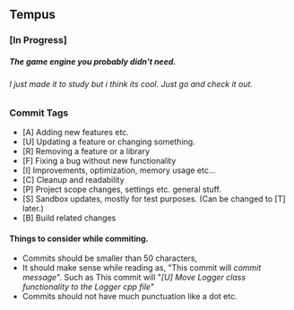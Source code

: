 Tempus
---

### [In Progress]
##### The game engine you probably didn't need. 
###### I just made it to study but i think its cool. Just go and check it out.


### Commit Tags
* [A] Adding new features etc.
* [U] Updating a feature or changing something.
* [R] Removing a feature or a library
* [F] Fixing a bug without new functionality
* [I] Improvements, optimization, memory usage etc...
* [C] Cleanup and readability
* [P] Project scope changes, settings etc. general stuff. 
* [S] Sandbox updates, mostly for test purposes. (Can be changed to [T] later.)
* [B] Build related changes

#### Things to consider while commiting.
* Commits should be smaller than 50 characters,
* It should make sense while reading as, "This commit will *commit message*". Such as This commit will "*[U] Move Logger class functionality to the Logger cpp file*"
* Commits should not have much punctuation like a dot etc.